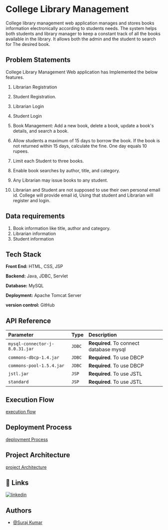 
# College Library Management
College library management web application manages and stores books information electronically according to students needs. The system helps both students and library manager to keep a constant track of all the books available in the library. It allows both the admin and the student to search for The desired book.


## Problem Statements
College Library Management Web application has
Implemented the below features.

1) Librarian Registration

2) Student Registration.

3) Librarian Login

4) Student Login

5) Book Management: Add a new book, delete a book,     update a book's details, and search a book. 

6) Allow students a maximum of 15 days to borrow the book. If the book is not returned within 15 days, calculate the fine. One day equals 10 rupees.

7) Limit each Student to three books.

8) Enable book searches by author, title, and category. 

9) Any Librarian may issue books to any student. 

10) Librarian and Student are not supposed to use their own personal email id.
College will provide email id, Using that student and Librarian will register and login.
## Data requirements
1) Book information like title, author and category.
2) Librarian information
3) Student information
## Tech Stack

**Front End:** HTML, CSS, JSP

**Backend:** Java, JDBC, Servlet

**Database:** MySQL

**Deployment:** Apache Tomcat Server

**version control:** GitHub
## API Reference


| Parameter | Type     | Description                |
| :-------- | :------- | :------------------------- |
| `mysql-connector-j-8.0.31.jar` | `JDBC` | **Required**. To connect database mysql |
| `commons-dbcp-1.4.jar` | `JDBC` | **Required**. To use DBCP |
| `commons-pool-1.5.4.jar` | `JDBC` | **Required**. To use DBCP |
| `jstl.jar` | `JSP` | **Required**. To use JSTL |
| `standard` | `JSP` | **Required**. To use JSTL |








## Execution Flow
[execution flow](https://drive.google.com/file/d/1spmU3LrzPXZldQ6A8YoP0DPKCyDWVDqF/view?usp=share_link)


## Deployment Process
[deployment Process](https://drive.google.com/file/d/1DYT1qODOfDc7gIEcLe4Bi7HazFpOqqOf/view?usp=share_link)

## Project Architecture
[project Architecture](https://drive.google.com/file/d/1TcPgCzM-tN2YUZR60n_VQ3DzAnIcT7I-/view?usp=share_link)
## 🔗 Links

[![linkedin](https://img.shields.io/badge/linkedin-0A66C2?style=for-the-badge&logo=linkedin&logoColor=white)](https://www.linkedin.com/in/suraj-kumar-b400a1174)



## Authors

- [@Suraj Kumar](https://github.com/virichak)

